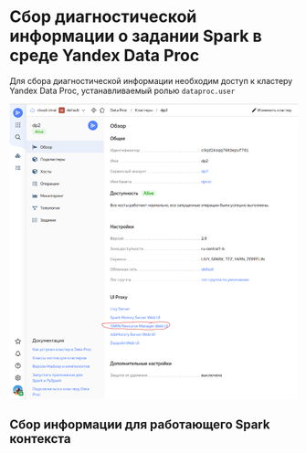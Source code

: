 # Сбор диагностической информации о задании Spark в среде Yandex Data Proc

Для сбора диагностической информации необходим доступ к кластеру Yandex Data Proc, устанавливаемый ролью `dataproc.user` 

![Страница информации о кластере Data Proc](images/01-service-page.png)

## Сбор информации для работающего Spark контекста

